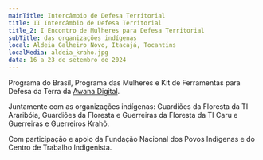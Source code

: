 ```yaml
---
mainTitle: Intercâmbio de Defesa Territorial
title: II Intercâmbio de Defesa Territorial
title_2: I Encontro de Mulheres para Defesa Territorial
subTitle: das organizações indígenas
local: Aldeia Galheiro Novo, Itacajá, Tocantins
localMedia: aldeia_kraho.jpg
data: 16 a 23 de setembro de 2024
---
```


Programa do Brasil, Programa das Mulheres e Kit de Ferramentas para Defesa da Terra da [Awana Digital](https://awana.digital).

Juntamente com as organizações indígenas: Guardiões da Floresta da TI Araribóia, Guardiões da Floresta e Guerreiras da Floresta da TI Caru e Guerreiras e Guerreiros Krahô.

Com participação e apoio da Fundação Nacional dos Povos Indígenas e do Centro de Trabalho Indigenista.